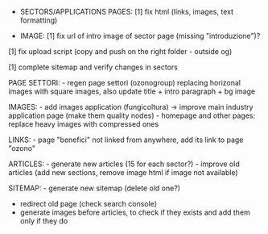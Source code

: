 - SECTORS/APPLICATIONS PAGES:
    [1] fix html (links, images, text formatting)

- IMAGE:
    [1] fix url of intro image of sector page (missing "introduzione")?


[1] fix upload script (copy and push on the right folder - outside og)

[1] complete sitemap and verify changes in sectors

PAGE SETTORI:
    - regen page settori (ozonogroup) replacing horizonal images with square images, also update title + intro paragraph + bg image

IMAGES:
    - add images application (fungicoltura) -> improve main industry application page (make them quality nodes)
    - homepage and other pages: replace heavy images with compressed ones

LINKS:
    - page "benefici" not linked from anywhere, add its link to page "ozono"

ARTICLES:
    - generate new articles (15 for each sector?)
    - improve old articles (add new sections, remove image html if image not available)

SITEMAP:
    - generate new sitemap (delete old one?)


- redirect old page (check search console)
- generate images before articles, to check if they exists and add them only if they do
